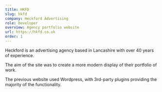 ```yaml
---
title: HKFD
slug: hkfd
company: Heckford Advertising
role: Developer
overview: Agency portfolio website
url: https://hkfd.co.uk
order: 1
---
```


Heckford is an advertising agency based in Lancashire with over 40 years of experience.

The aim of the site was to create a more modern display of their portfolio of work.

The previous website used Wordpress, with 3rd-party plugins providing the majority of the functionality.
